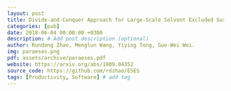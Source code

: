 ```yaml
---
layout: post
title: Divide-and-Conquer Approach for Large-Scale Solvent Excluded Surface
categories: [pub]
date: 2018-06-04 00:00:00 +0300
description: # Add post description (optional)
author: Rundong Zhao, Menglun Wang, Yiying Tong, Guo-Wei Wei.
img: paraeses.png
pdf: assets/archive/paraeses.pdf
website: https://arxiv.org/abs/1809.04352
source_code: https://github.com/rdzhao/ESES
tags: [Productivity, Software] # add tag
---
```

